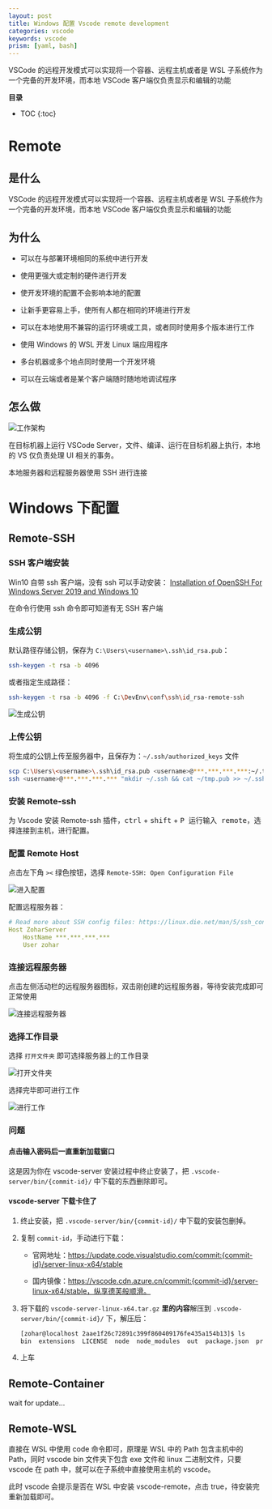 ```yaml
---
layout: post
title: Windows 配置 Vscode remote development
categories: vscode
keywords: vscode
prism: [yaml, bash]
---
```


VSCode 的远程开发模式可以实现将一个容器、远程主机或者是 WSL 子系统作为一个完备的开发环境，而本地 VSCode 客户端仅负责显示和编辑的功能

**目录**

* TOC
{:toc}

# Remote

## 是什么

VSCode 的远程开发模式可以实现将一个容器、远程主机或者是 WSL 子系统作为一个完备的开发环境，而本地 VSCode 客户端仅负责显示和编辑的功能

## 为什么
  
* 可以在与部署环境相同的系统中进行开发
  
* 使用更强大或定制的硬件进行开发
  
* 使开发环境的配置不会影响本地的配置
  
* 让新手更容易上手，使所有人都在相同的环境进行开发
  
* 可以在本地使用不兼容的运行环境或工具，或者同时使用多个版本进行工作
  
* 使用 Windows 的 WSL 开发 Linux 端应用程序
  
* 多台机器或多个地点同时使用一个开发环境
  
* 可以在云端或者是某个客户端随时随地地调试程序

## 怎么做

![工作架构](/images/posts/2019-08-28-vscode-remote-development/architecture.png "工作架构")

在目标机器上运行 VSCode Server，文件、编译、运行在目标机器上执行，本地的 VS 仅负责处理 UI 相关的事务。

本地服务器和远程服务器使用 SSH 进行连接

# Windows 下配置

## Remote-SSH

### SSH 客户端安装

Win10 自带 ssh 客户端，没有 ssh 可以手动安装：
[Installation of OpenSSH For Windows Server 2019 and Windows 10](https://docs.microsoft.com/en-us/windows-server/administration/openssh/openssh_install_firstuse)

在命令行使用 ssh 命令即可知道有无 SSH 客户端

### 生成公钥

默认路径存储公钥，保存为 `C:\Users\<username>\.ssh\id_rsa.pub`：

```bash
ssh-keygen -t rsa -b 4096
```

或者指定生成路径：

```bash
ssh-keygen -t rsa -b 4096 -f C:\DevEnv\conf\ssh\id_rsa-remote-ssh
```

![生成公钥](/images/posts/2019-08-28-vscode-remote-development/Snipaste_2019-09-28_23-31-38.png)

### 上传公钥

将生成的公钥上传至服务器中，且保存为：`~/.ssh/authorized_keys` 文件

```bash
scp C:\Users\<username>\.ssh\id_rsa.pub <username>@***.***.***.***:~/.tmp.pub
ssh <username>@***.***.***.*** "mkdir ~/.ssh && cat ~/tmp.pub >> ~/.ssh/authorized_keys && chmod 600 ~/.ssh/authorized_keys && rm -f ~/tmp.pub"
```

### 安装 Remote-ssh

为 Vscode 安装 Remote-ssh 插件，<kbd>ctrl</kbd> + <kbd>shift</kbd> + <kbd>P</kib> 运行输入 remote，选择连接到主机，进行配置。

### 配置 Remote Host

点击左下角 `><` 绿色按钮，选择 `Remote-SSH: Open Configuration File`

![进入配置](/images/posts/2019-08-28-vscode-remote-development/Snipaste_2019-09-28_23-40-40.png)

配置远程服务器：

```yml
# Read more about SSH config files: https://linux.die.net/man/5/ssh_config
Host ZoharServer
    HostName ***.***.***.***
    User zohar
```

### 连接远程服务器

点击左侧活动栏的远程服务器图标，双击刚创建的远程服务器，等待安装完成即可正常使用

![连接远程服务器](/images/posts/2019-08-28-vscode-remote-development/Snipaste_2019-09-28_23-44-05.png)

### 选择工作目录

选择 `打开文件夹` 即可选择服务器上的工作目录

![打开文件夹](/images/posts/2019-08-28-vscode-remote-development/Snipaste_2019-09-28_23-55-52.png)

选择完毕即可进行工作

![进行工作](/images/posts/2019-08-28-vscode-remote-development/Snipaste_2019-09-28_23-58-54.png)

### 问题

#### 点击输入密码后一直重新加载窗口

这是因为你在 vscode-server 安装过程中终止安装了，把 `.vscode-server/bin/{commit-id}/` 中下载的东西删除即可。

#### vscode-server 下载卡住了

1. 终止安装，把 `.vscode-server/bin/{commit-id}/` 中下载的安装包删掉。

2. 复制 `commit-id`，手动进行下载：

    * 官网地址：https://update.code.visualstudio.com/commit:{commit-id}/server-linux-x64/stable

    * 国内镜像：https://vscode.cdn.azure.cn/commit:{commit-id}/server-linux-x64/stable，纵享德芙般顺滑。

3. 将下载的 `vscode-server-linux-x64.tar.gz` **里的内容**解压到 `.vscode-server/bin/{commit-id}/` 下，解压后：

    ```bash
    [zohar@localhost 2aae1f26c72891c399f860409176fe435a154b13]$ ls
    bin  extensions  LICENSE  node  node_modules  out  package.json  product.json  server.sh
    ```

4. 上车

## Remote-Container

wait for update...

## Remote-WSL

直接在 WSL 中使用 code 命令即可，原理是 WSL 中的 Path 包含主机中的 Path，同时 vscode bin 文件夹下包含 exe 文件和 linux 二进制文件，只要 vscode 在 path 中，就可以在子系统中直接使用主机的 vscode。

此时 vscode 会提示是否在 WSL 中安装 vscode-remote，点击 true，待安装完重新加载即可。